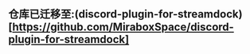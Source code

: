 ## 仓库已迁移至:(discord-plugin-for-streamdock)[https://github.com/MiraboxSpace/discord-plugin-for-streamdock]
